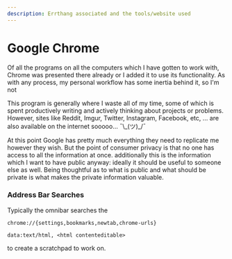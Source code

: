 ```yaml
---
description: Errthang associated and the tools/website used
---
```


# Google Chrome

Of all the programs on all the computers which I have gotten to work with, Chrome was presented there already or I added it to use its functionality. As with any process, my personal workflow has some inertia behind it, so I'm not 

This program is generally where I waste all of my time, some of which is spent productively writing and actively thinking about projects or problems. However, sites like Reddit, Imgur, Twitter, Instagram, Facebook, etc, … are also available on the internet sooooo… ¯\\_\(ツ\)\_/¯

At this point Google has pretty much everything they need to replicate me however they wish.  But the point of consumer privacy is that no one has access to all the information at once.  additionally this is the information which I want to have public anyway:  ideally it should be useful to someone else as well. Being thoughtful as to what is public and what should be private is what makes the private information valuable.

### Address Bar Searches

Typically the omnibar searches the 

```text
chrome://{settings,bookmarks,newtab,chrome-urls}
```



```text
data:text/html, <html contenteditable>
```

to create a scratchpad to work on.



